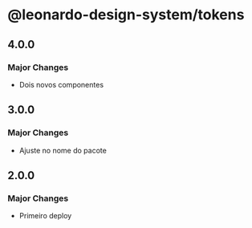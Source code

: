 # @leonardo-design-system/tokens

## 4.0.0

### Major Changes

- Dois novos componentes

## 3.0.0

### Major Changes

- Ajuste no nome do pacote

## 2.0.0

### Major Changes

- Primeiro deploy
